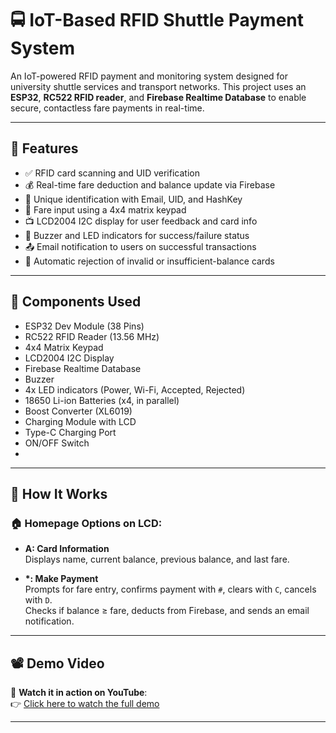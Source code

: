 # 🚍 IoT-Based RFID Shuttle Payment System

An IoT-powered RFID payment and monitoring system designed for university shuttle services and transport networks. This project uses an **ESP32**, **RC522 RFID reader**, and **Firebase Realtime Database** to enable secure, contactless fare payments in real-time.

---

## 📌 Features

- ✅ RFID card scanning and UID verification  
- 💰 Real-time fare deduction and balance update via Firebase  
- 🔐 Unique identification with Email, UID, and HashKey  
- 🔢 Fare input using a 4x4 matrix keypad  
- 📺 LCD2004 I2C display for user feedback and card info  
- 🔔 Buzzer and LED indicators for success/failure status  
- 📤 Email notification to users on successful transactions  
- 🚫 Automatic rejection of invalid or insufficient-balance cards  

---

## 🧰 Components Used

- ESP32 Dev Module (38 Pins)  
- RC522 RFID Reader (13.56 MHz)  
- 4x4 Matrix Keypad  
- LCD2004 I2C Display  
- Firebase Realtime Database  
- Buzzer  
- 4x LED indicators (Power, Wi-Fi, Accepted, Rejected)  
- 18650 Li-ion Batteries (x4, in parallel)  
- Boost Converter (XL6019)  
- Charging Module with LCD  
- Type-C Charging Port  
- ON/OFF Switch
- 
---

## 🔧 How It Works

### 🏠 Homepage Options on LCD:
- **A: Card Information**  
  Displays name, current balance, previous balance, and last fare.

- **\*: Make Payment**  
  Prompts for fare entry, confirms payment with `#`, clears with `C`, cancels with `D`.  
  Checks if balance ≥ fare, deducts from Firebase, and sends an email notification.

---

## 📽️ Demo Video

🎥 **Watch it in action on YouTube**:  
👉 [Click here to watch the full demo](https://www.youtube.com/watch?v=3elCyCiH2AM)

---



